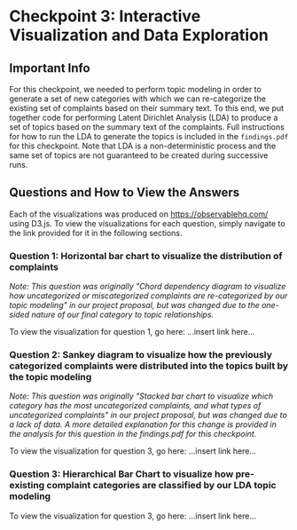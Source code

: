 # Checkpoint 3: Interactive Visualization and Data Exploration

## Important Info

For this checkpoint, we needed to perform topic modeling in order to generate a set of new categories with which we can re-categorize the existing set of complaints based on their summary text. To this end, we put together code for performing Latent Dirichlet Analysis (LDA) to produce a set of topics based on the summary text of the complaints. Full instructions for how to run the LDA to generate the topics is included in the `findings.pdf` for this checkpoint. Note that LDA is a non-deterministic process and the same set of topics are not guaranteed to be created during successive runs.

## Questions and How to View the Answers

Each of the visualizations was produced on https://observablehq.com/ using D3.js. To view the visualizations for each question, simply navigate to the link provided for it in the following sections.

### Question 1: Horizontal bar chart to visualize the distribution of complaints

*Note: This question was originally "Chord dependency diagram to visualize how uncategorized or miscategorized complaints are re-categorized by our topic modeling" in our project proposal, but was changed due to the one-sided nature of our final category to topic relationships.*

To view the visualization for question 1, go here: ...insert link here...


### Question 2: Sankey diagram to visualize how the previously categorized complaints were distributed into the topics built by the topic modeling

*Note: This question was originally "Stacked bar chart to visualize which category has the most uncategorized complaints, and what types of uncategorized complaints" in our project proposal, but was changed due to a lack of data. A more detailed explanation for this change is provided in the analysis for this question in the findings.pdf for this checkpoint.*

To view the visualization for question 3, go here: ...insert link here...


### Question 3: Hierarchical Bar Chart to visualize how pre-existing complaint categories are classified by our LDA topic modeling

To view the visualization for question 3, go here: ...insert link here...
